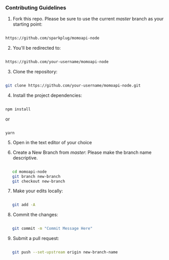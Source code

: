 ### Contributing Guidelines

1. Fork this repo. Please be sure to use the current _master_ branch as your starting point:

```bash

https://github.com/sparkplug/momoapi-node

```

2. You'll be redirected to:

```bash

https://github.com/your-username/momoapi-node

```

3. Clone the repository:

```bash

git clone https://github.com/your-username/momoapi-node.git

```

4. Install the project dependencies:

```bash

npm install

```

or

```

yarn

```

5. Open in the text editor of your choice

6. Create a New Branch from _master_: Please make the branch name descriptive.

```bash

   cd momoapi-node
   git branch new-branch
   git checkout new-branch

```

7. Make your edits locally:

```bash

   git add -A

```

8. Commit the changes:

```bash

   git commit -m "Commit Message Here"

```

9. Submit a pull request:

```bash

   git push --set-upstream origin new-branch-name

```
